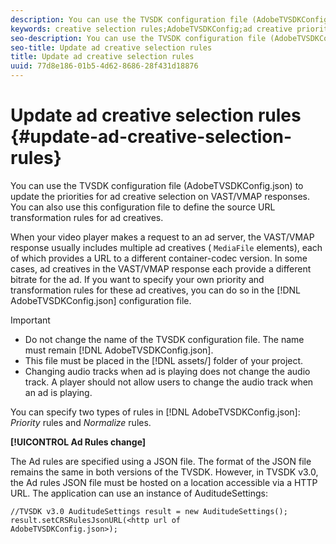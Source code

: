 ```yaml
---
description: You can use the TVSDK configuration file (AdobeTVSDKConfig.json) to update the priorities for ad creative selection on VAST/VMAP responses. You can also use this configuration file to define the source URL transformation rules for ad creatives.
keywords: creative selection rules;AdobeTVSDKConfig;ad creative priorities;transformation rules
seo-description: You can use the TVSDK configuration file (AdobeTVSDKConfig.json) to update the priorities for ad creative selection on VAST/VMAP responses. You can also use this configuration file to define the source URL transformation rules for ad creatives.
seo-title: Update ad creative selection rules
title: Update ad creative selection rules
uuid: 77d8e186-01b5-4d62-8686-28f431d18876
---
```


# Update ad creative selection rules {#update-ad-creative-selection-rules}

You can use the TVSDK configuration file (AdobeTVSDKConfig.json) to update the priorities for ad creative selection on VAST/VMAP responses. You can also use this configuration file to define the source URL transformation rules for ad creatives.

When your video player makes a request to an ad server, the VAST/VMAP response usually includes multiple ad creatives ( `MediaFile` elements), each of which provides a URL to a different container-codec version. In some cases, ad creatives in the VAST/VMAP response each provide a different bitrate for the ad. If you want to specify your own priority and transformation rules for these ad creatives, you can do so in the [!DNL AdobeTVSDKConfig.json] configuration file.

>[!IMPORTANT]
>
>* Do not change the name of the TVSDK configuration file. The name must remain [!DNL AdobeTVSDKConfig.json]. 
>* This file must be placed in the [!DNL assets/] folder of your project. 
>* Changing audio tracks when ad is playing does not change the audio track. A player should not allow users to change the audio track when an ad is playing. 
>

You can specify two types of rules in [!DNL AdobeTVSDKConfig.json]: *Priority* rules and *Normalize* rules.

**[!UICONTROL Ad Rules change]**

<!--<a id="section_EDCE7C94156D4A47AA2FBAE9BE0390CE"></a>-->

The Ad rules are specified using a JSON file. The format of the JSON file remains the same in both versions of the TVSDK. However, in TVSDK v3.0, the Ad rules JSON file must be hosted on a location accessible via a HTTP URL. The application can use an instance of AuditudeSettings:

```
//TVSDK v3.0 AuditudeSettings result = new AuditudeSettings(); 
result.setCRSRulesJsonURL(<http url of 
AdobeTVSDKConfig.json>);  

```